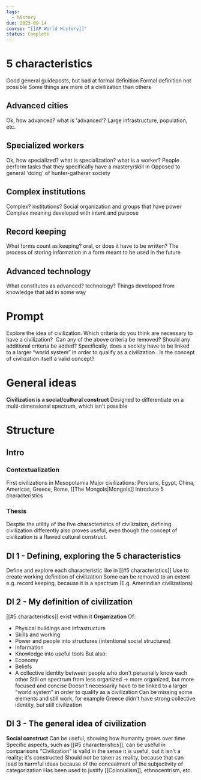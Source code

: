 ```yaml
---
tags:
  - history
due: 2023-09-14
course: "[[AP World History]]"
status: Complete
---
```

# 5 characteristics
Good general guideposts, but bad at formal definition
Formal definition not possible
Some things are more of a civilization than others
## Advanced cities
Ok, how advanced? what is 'advanced'?
Large infrastructure, population, etc.
## Specialized workers
Ok, how specialized? what is specialization? what is a worker?
People perform tasks that they specifically have a mastery/skill in
Opposed to general 'doing' of hunter-gatherer society
## Complex institutions 
Complex? institutions?
Social organization and groups that have power
Complex meaning developed with intent and purpose
## Record keeping
What forms count as keeping? oral, or does it have to be written?
The process of storing information in a form meant to be used in the future
## Advanced technology
What constitutes as advanced? technology?
Things developed from knowledge that aid in some way
# Prompt
Explore the idea of civilization. 
Which criteria do you think are necessary to have a civilization? 
Can any of the above criteria be removed? 
Should any additional criteria be added? 
Specifically, does a society have to be linked to a larger “world system” in order to qualify as a civilization. 
Is the concept of civilization itself a valid concept?
# General ideas
**Civilization is a social/cultural construct**
Designed to differentiate on a multi-dimensional spectrum, which isn't possible
# Structure
## Intro
### Contextualization
First civilizations in Mesopotamia
Major civilizations: Persians, Egypt, China, Americas, Greece, Rome, [[The Mongols|Mongols]]
Introduce 5 characteristics
### Thesis
Despite the utility of the five characteristics of civilization, defining civilization differently also proves useful, even though the concept of civilization is a flawed cultural construct. 
## DI 1 - Defining, exploring the 5 characteristics
Define and explore each characteristic like in [[#5 characteristics]]
Use to create working definition of civilization
Some can be removed to an extent e.g. record keeping, because it is a spectrum
(E.g. Amerindian civilizations)
## DI 2 - My definition of civilization
[[#5 characteristics]] exist within it
**Organization**
Of:
- Physical buildings and infrastructure
- Skills and working
- Power and people into structures (intentional social structures)
- Information
- Knowledge into useful tools
But also:
- Economy
- Beliefs
- A collective identity between people who don't personally know each other
Still on spectrum from less organized → more organized, but more focused and concise
Doesn't necessarily have to be linked to a larger "world system" in order to qualify as a civilization
Can be missing some elements and still work, for example Greece didn't have strong collective identity, but still civilization
## DI 3 - The general idea of civilization
**Social construct**
Can be useful, showing how humanity grows over time
Specific aspects, such as [[#5 characteristics]], can be useful in comparisons
"Civilization" is valid in the sense it is useful, but it isn't a reality; it's constructed
Should not be taken as reality, because that can lead to harmful ideas because of the concealment of the subjectivity of categorization
Has been used to justify [[Colonialism]], ethnocentrism, etc.